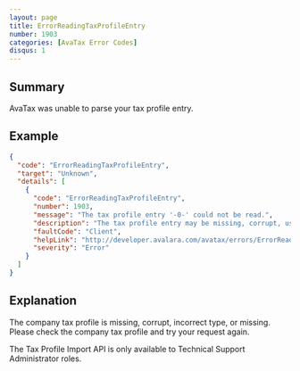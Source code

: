 ```yaml
---
layout: page
title: ErrorReadingTaxProfileEntry
number: 1903
categories: [AvaTax Error Codes]
disqus: 1
---
```


## Summary

AvaTax was unable to parse your tax profile entry. 

## Example

```json
{
  "code": "ErrorReadingTaxProfileEntry",
  "target": "Unknown",
  "details": [
    {
      "code": "ErrorReadingTaxProfileEntry",
      "number": 1903,
      "message": "The tax profile entry '-0-' could not be read.",
      "description": "The tax profile entry may be missing, corrupt, using an unsupported compression method, or containing the incorrect type.",
      "faultCode": "Client",
      "helpLink": "http://developer.avalara.com/avatax/errors/ErrorReadingTaxProfileEntry",
      "severity": "Error"
    }
  ]
}
```

## Explanation

The company tax profile is missing, corrupt, incorrect type, or missing. Please check the company tax profile and try your request again. 

The Tax Profile Import API is only available to Technical Support Administrator roles.

